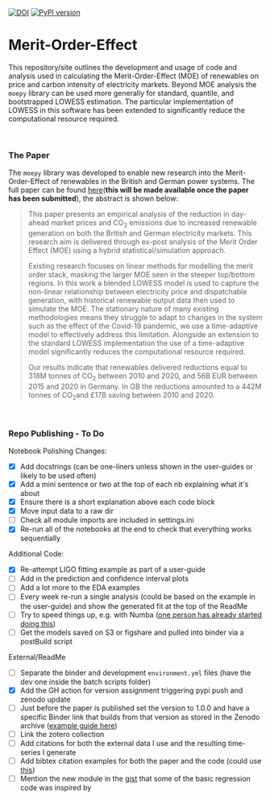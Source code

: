 [![DOI](https://zenodo.org/badge/326810654.svg)](https://zenodo.org/badge/latestdoi/326810654) [![PyPI version](https://badge.fury.io/py/moepy.svg)](https://badge.fury.io/py/moepy)

# Merit-Order-Effect

This repository/site outlines the development and usage of code and analysis used in calculating the Merit-Order-Effect (MOE) of renewables on price and carbon intensity of electricity markets. Beyond MOE analysis the `moepy` library can be used more generally for standard, quantile, and bootstrapped LOWESS estimation. The particular implementation of LOWESS in this software has been extended to significantly reduce the computational resource required.

<br>

### The Paper

The `moepy` library was developed to enable new research into the Merit-Order-Effect of renewables in the British and German power systems. The full paper can be found [here](#)(<b>this will be made available once the paper has been submitted</b>), the abstract is shown below:

> This paper presents an empirical analysis of the reduction in day-ahead market prices and CO$_{2}$ emissions due to increased renewable generation on both the British and German electricity markets. This research aim is delivered through ex-post analysis of the Merit Order Effect (MOE) using a hybrid statistical/simulation approach.
> 
> Existing research focuses on linear methods for modelling the merit order stack, masking the larger MOE seen in the steeper top/bottom regions. In this work a blended LOWESS model is used to capture the non-linear relationship between electricity price and dispatchable generation, with historical renewable output data then used to simulate the MOE. The stationary nature of many existing methodologies means they struggle to adapt to changes in the system such as the effect of the Covid-19 pandemic, we use a time-adaptive model to effectively address this limitation. Alongside an extension to the standard LOWESS implementation the use of a time-adaptive model significantly reduces the computational resource required. 
> 
> Our results indicate that renewables delivered reductions equal to 318M tonnes of CO$_{2}$ between 2010 and 2020, and 56B EUR between 2015 and 2020 in Germany. In GB the reductions amounted to a 442M tonnes of CO$_{2}$and £17B saving between 2010 and 2020.

<br>

### Repo Publishing - To Do

Notebook Polishing Changes:
- [x] Add docstrings (can be one-liners unless shown in the user-guides or likely to be used often)
- [x] Add a mini sentence or two at the top of each nb explaining what it's about
- [x] Ensure there is a short explanation above each code block
- [x] Move input data to a raw dir
- [ ] Check all module imports are included in settings.ini
- [x] Re-run all of the notebooks at the end to check that everything works sequentially

Additional Code:
- [x] Re-attempt LIGO fitting example as part of a user-guide
- [ ] Add in the prediction and confidence interval plots
- [ ] Add a lot more to the EDA examples
- [ ] Every week re-run a single analysis (could be based on the example in the user-guide) and show the generated fit at the top of the ReadMe
- [ ] Try to speed things up, e.g. with Numba ([one person has already started doing this](https://gist.github.com/agramfort/850437#gistcomment-3437320))
- [ ] Get the models saved on S3 or figshare and pulled into binder via a postBuild script

External/ReadMe
- [ ] Separate the binder and development `environment.yml` files (have the dev one inside the batch scripts folder)
- [x] Add the GH action for version assignment triggering pypi push and zenodo update
- [ ] Just before the paper is published set the version to 1.0.0 and have a specific Binder link that builds from that version as stored in the Zenodo archive ([example guide here](https://blog.jupyter.org/binder-with-zenodo-af68ed6648a6))
- [ ] Link the zotero collection
- [ ] Add citations for both the external data I use and the resulting time-series I generate
- [ ] Add bibtex citation examples for both the paper and the code (could use [this](https://citation-file-format.github.io/cff-initializer-javascript/))
- [ ] Mention the new module in the [gist](https://gist.github.com/agramfort/850437) that some of the basic regression code was inspired by 
